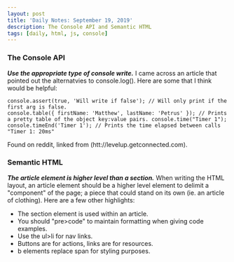 ```yaml
---
layout: post
title: 'Daily Notes: September 19, 2019'
description: The Console API and Semantic HTML
tags: [daily, html, js, console]
---
```


### The Console API

_**Use the appropriate type of console write.**_ I came across an article that pointed out the alternatvies to console.log(). Here are some that I think would be helpful:

~~~
console.assert(true, 'Will write if false'); // Will only print if the first arg is false.
console.table({ firstName: 'Matthew', lastName: 'Petrus' }); // Prints a pretty table of the object key:value pairs. console.time("Timer 1");
console.timeEnd('Timer 1'); // Prints the time elapsed between calls "Timer 1: 20ms"
~~~

Found on reddit, linked from (htt://levelup.getconnected.com).

### Semantic HTML

_**The article element is higher level than a section.**_ When writing the HTML layout, an article element should be a higher level element to delimit a "component" of the page; a piece that could stand on its own (ie. an article of clothing). Here are a few other highlights:

- The section element is used within an article.
- You should "pre>code" to maintain formatting when giving code examples.
- Use the ul>li for nav links.
- Buttons are for actions, links are for resources.
- b elements replace span for styling purposes.
